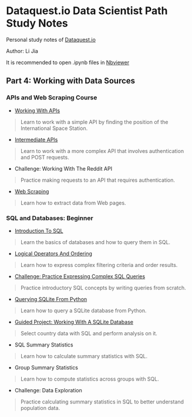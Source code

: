 # Dataquest.io Data Scientist Path Study Notes

Personal study notes of [Dataquest.io](https://www.dataquest.io/home)

Author: Li Jia

It is recommended to open .ipynb files in [Nbviewer](http://nbviewer.jupyter.org/github/Morrowind1983/Dataquest-study-notes/tree/master/)

## Part 4: Working with Data Sources

### APIs and Web Scraping Course

- [Working With APIs](http://nbviewer.jupyter.org/github/Morrowind1983/Dataquest-study-notes/blob/master/04%20Working%20with%20Data%20Sources/01%20APIs%20and%20Web%20Scraping/Working%20With%20APIs.ipynb)
> Learn to work with a simple API by finding the position of the International Space Station.

- [Intermediate APIs](http://nbviewer.jupyter.org/github/Morrowind1983/Dataquest-study-notes/blob/master/04%20Working%20with%20Data%20Sources/01%20APIs%20and%20Web%20Scraping/Intermediate%20APIs.ipynb)
> Learn to work with a more complex API that involves authentication and POST requests.

- Challenge: Working With The Reddit API
> Practice making requests to an API that requires authentication.

- [Web Scraping](http://nbviewer.jupyter.org/github/Morrowind1983/Dataquest-study-notes/blob/master/04%20Working%20with%20Data%20Sources/01%20APIs%20and%20Web%20Scraping/Web%20Scraping.ipynb)
> Learn how to extract data from Web pages.

### SQL and Databases: Beginner

- [Introduction To SQL](http://nbviewer.jupyter.org/github/Morrowind1983/Dataquest-study-notes/blob/master/04%20Working%20with%20Data%20Sources/02%20SQL%20and%20Databases%20Beginner/%20Introduction%20To%20SQL.ipynb)
> Learn the basics of databases and how to query them in SQL.

- [Logical Operators And Ordering](http://nbviewer.jupyter.org/github/Morrowind1983/Dataquest-study-notes/blob/master/04%20Working%20with%20Data%20Sources/02%20SQL%20and%20Databases%20Beginner/Logical%20Operators%20And%20Ordering.ipynb)
> Learn how to express complex filtering criteria and order results.

- [Challenge: Practice Expressing Complex SQL Queries](http://nbviewer.jupyter.org/github/Morrowind1983/Dataquest-study-notes/blob/master/04%20Working%20with%20Data%20Sources/02%20SQL%20and%20Databases%20Beginner/%20Challenge%20Practice%20Expressing%20Complex%20SQL%20Queries.ipynb)
> Practice introductory SQL concepts by writing queries from scratch.

- [Querying SQLite From Python](http://nbviewer.jupyter.org/github/Morrowind1983/Dataquest-study-notes/blob/master/04%20Working%20with%20Data%20Sources/02%20SQL%20and%20Databases%20Beginner/Querying%20SQLite%20From%20Python.ipynb)
> Learn how to query a SQLite database from Python.

- [Guided Project: Working With A SQLite Database](http://nbviewer.jupyter.org/github/Morrowind1983/Dataquest-study-notes/blob/master/04%20Working%20with%20Data%20Sources/02%20SQL%20and%20Databases%20Beginner/Guided%20Project%20Working%20With%20a%20SQLite%20Database.ipynb)
> Select country data with SQL and perform analysis on it.

- SQL Summary Statistics
> Learn how to calculate summary statistics with SQL.

- Group Summary Statistics
> Learn how to compute statistics across groups with SQL.

- Challenge: Data Exploration
> Practice calculating summary statistics in SQL to better understand population data.


